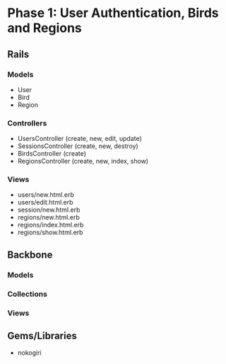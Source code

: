 # Phase 1: User Authentication, Birds and Regions

## Rails
### Models
* User
* Bird
* Region

### Controllers
* UsersController (create, new, edit, update)
* SessionsController (create, new, destroy)
* BirdsController (create)
* RegionsController (create, new, index, show)

### Views
* users/new.html.erb
* users/edit.html.erb
* session/new.html.erb
* regions/new.html.erb
* regions/index.html.erb
* regions/show.html.erb

## Backbone
### Models

### Collections

### Views

## Gems/Libraries
* nokogiri
